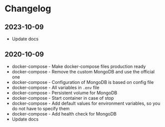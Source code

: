 # Changelog

## 2023-10-09
* Update docs

## 2020-10-09

* docker-compose - Make docker-compose files production ready
* docker-compose - Remove the custom MongoDB and use the official one
* docker-compose - Configuration of MongoDB is based on config file
* docker-compose - All variables in `.env` file
* docker-compose - Persistent volume for MongoDB
* docker-compose - Start container in case of stop
* docker-compose - Add default values for environment variables, so you do not have to specify them
* docker-compose - Add health check for MongoDB
* Update docs

